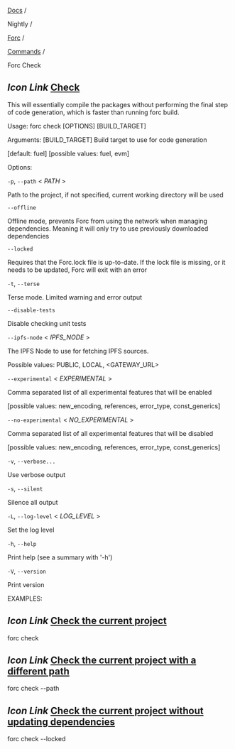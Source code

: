 [Docs](https://docs.fuel.network/) /

Nightly  /

[Forc](https://docs.fuel.network/docs/nightly/forc/) /

[Commands](https://docs.fuel.network/docs/nightly/forc/commands/) /

Forc Check

## _Icon Link_ [Check](https://docs.fuel.network/docs/nightly/forc/commands/forc%5fcheck/\#forc-check)

This will essentially compile the packages without performing the final step of code generation, which is faster than running forc build.

Usage: forc check \[OPTIONS\] \[BUILD\_TARGET\]

Arguments: \[BUILD\_TARGET\] Build target to use for code generation

\[default: fuel\] \[possible values: fuel, evm\]

Options:

`-p`, `--path` < _PATH_ \>

Path to the project, if not specified, current working directory will be used

`--offline`

Offline mode, prevents Forc from using the network when managing dependencies. Meaning it will only try to use previously downloaded dependencies

`--locked`

Requires that the Forc.lock file is up-to-date. If the lock file is missing, or it needs to be updated, Forc will exit with an error

`-t`, `--terse`

Terse mode. Limited warning and error output

`--disable-tests`

Disable checking unit tests

`--ipfs-node` < _IPFS\_NODE_ \>

The IPFS Node to use for fetching IPFS sources.

Possible values: PUBLIC, LOCAL, <GATEWAY\_URL>

`--experimental` < _EXPERIMENTAL_ \>

Comma separated list of all experimental features that will be enabled

\[possible values: new\_encoding, references, error\_type, const\_generics\]

`--no-experimental` < _NO\_EXPERIMENTAL_ \>

Comma separated list of all experimental features that will be disabled

\[possible values: new\_encoding, references, error\_type, const\_generics\]

`-v`, `--verbose...`

Use verbose output

`-s`, `--silent`

Silence all output

`-L`, `--log-level` < _LOG\_LEVEL_ \>

Set the log level

`-h`, `--help`

Print help (see a summary with '-h')

`-V`, `--version`

Print version

EXAMPLES:

## _Icon Link_ [Check the current project](https://docs.fuel.network/docs/nightly/forc/commands/forc%5fcheck/\#forc-check)

forc check

## _Icon Link_ [Check the current project with a different path](https://docs.fuel.network/docs/nightly/forc/commands/forc%5fcheck/\#forc-check)

forc check --path

## _Icon Link_ [Check the current project without updating dependencies](https://docs.fuel.network/docs/nightly/forc/commands/forc%5fcheck/\#forc-check)

forc check --locked